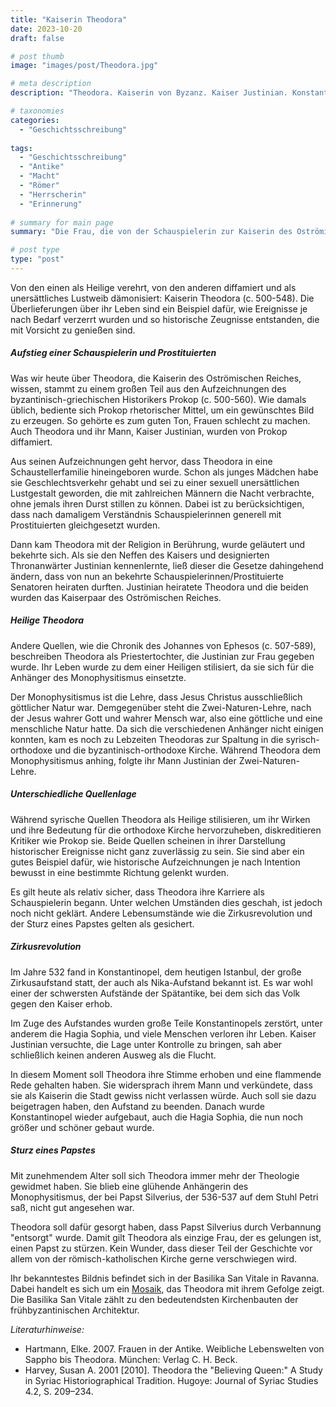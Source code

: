 ```yaml
---
title: "Kaiserin Theodora"
date: 2023-10-20
draft: false

# post thumb
image: "images/post/Theodora.jpg"

# meta description
description: "Theodora. Kaiserin von Byzanz. Kaiser Justinian. Konstantinopel. Hagia Sophia. Zirkusaufstand. Nika-Aufstand. Von der Schauspielerin zur Kaiserin. Prokop. Procopius. Johannes von Ephesos. Quellenlage. Auslegung von Quellen. Papststurz. Papst Silverius."

# taxonomies
categories:
  - "Geschichtsschreibung"
 
tags:
  - "Geschichtsschreibung"
  - "Antike"
  - "Macht"
  - "Römer"
  - "Herrscherin"
  - "Erinnerung"
  
# summary for main page
summary: "Die Frau, die von der Schauspielerin zur Kaiserin des Oströmischen Reiches aufstieg und einen Papst stürzte: Theodora (c. 500-548)."

# post type
type: "post"
---
```


Von den einen als Heilige verehrt, von den anderen diffamiert und als unersättliches Lustweib dämonisiert: Kaiserin Theodora (c. 500-548). Die Überlieferungen über ihr Leben sind ein Beispiel dafür, wie Ereignisse je nach Bedarf verzerrt wurden und so historische Zeugnisse entstanden, die mit Vorsicht zu genießen sind.

##### Aufstieg einer Schauspielerin und Prostituierten

Was wir heute über Theodora, die Kaiserin des Oströmischen Reiches, wissen, stammt zu einem großen Teil aus den Aufzeichnungen des byzantinisch-griechischen Historikers Prokop (c. 500-560). Wie damals üblich, bediente sich Prokop rhetorischer Mittel, um ein gewünschtes Bild zu erzeugen. So gehörte es zum guten Ton, Frauen schlecht zu machen. Auch Theodora und ihr Mann, Kaiser Justinian, wurden von Prokop diffamiert.

Aus seinen Aufzeichnungen geht hervor, dass Theodora in eine Schaustellerfamilie hineingeboren wurde. Schon als junges Mädchen habe sie Geschlechtsverkehr gehabt und sei zu einer sexuell unersättlichen Lustgestalt geworden, die mit zahlreichen Männern die Nacht verbrachte, ohne jemals ihren Durst stillen zu können. Dabei ist zu berücksichtigen, dass nach damaligem Verständnis Schauspielerinnen generell mit Prostituierten gleichgesetzt wurden.

Dann kam Theodora mit der Religion in Berührung, wurde geläutert und bekehrte sich. Als sie den Neffen des Kaisers und designierten Thronanwärter Justinian kennenlernte, ließ dieser die Gesetze dahingehend ändern, dass von nun an bekehrte Schauspielerinnen/Prostituierte Senatoren heiraten durften. Justinian heiratete Theodora und die beiden wurden das Kaiserpaar des Oströmischen Reiches.

##### Heilige Theodora

Andere Quellen, wie die Chronik des Johannes von Ephesos (c. 507-589), beschreiben Theodora als Priestertochter, die Justinian zur Frau gegeben wurde. Ihr Leben wurde zu dem einer Heiligen stilisiert, da sie sich für die Anhänger des Monophysitismus einsetzte.

Der Monophysitismus ist die Lehre, dass Jesus Christus ausschließlich göttlicher Natur war. Demgegenüber steht die Zwei-Naturen-Lehre, nach der Jesus wahrer Gott und wahrer Mensch war, also eine göttliche und eine menschliche Natur hatte. Da sich die verschiedenen Anhänger nicht einigen konnten, kam es noch zu Lebzeiten Theodoras zur Spaltung in die syrisch-orthodoxe und die byzantinisch-orthodoxe Kirche. Während Theodora dem Monophysitismus anhing, folgte ihr Mann Justinian der Zwei-Naturen-Lehre.

##### Unterschiedliche Quellenlage

Während syrische Quellen Theodora als Heilige stilisieren, um ihr Wirken und ihre Bedeutung für die orthodoxe Kirche hervorzuheben, diskreditieren Kritiker wie Prokop sie. Beide Quellen scheinen in ihrer Darstellung historischer Ereignisse nicht ganz zuverlässig zu sein. Sie sind aber ein gutes Beispiel dafür, wie historische Aufzeichnungen je nach Intention bewusst in eine bestimmte Richtung gelenkt wurden.

Es gilt heute als relativ sicher, dass Theodora ihre Karriere als Schauspielerin begann. Unter welchen Umständen dies geschah, ist jedoch noch nicht geklärt. Andere Lebensumstände wie die Zirkusrevolution und der Sturz eines Papstes gelten als gesichert.

##### Zirkusrevolution

Im Jahre 532 fand in Konstantinopel, dem heutigen Istanbul, der große Zirkusaufstand statt, der auch als Nika-Aufstand bekannt ist. Es war wohl einer der schwersten Aufstände der Spätantike, bei dem sich das Volk gegen den Kaiser erhob.

Im Zuge des Aufstandes wurden große Teile Konstantinopels zerstört, unter anderem die Hagia Sophia, und viele Menschen verloren ihr Leben. Kaiser Justinian versuchte, die Lage unter Kontrolle zu bringen, sah aber schließlich keinen anderen Ausweg als die Flucht. 

In diesem Moment soll Theodora ihre Stimme erhoben und eine flammende Rede gehalten haben. Sie widersprach ihrem Mann und verkündete, dass sie als Kaiserin die Stadt gewiss nicht verlassen würde. Auch soll sie dazu beigetragen haben, den Aufstand zu beenden. Danach wurde Konstantinopel wieder aufgebaut, auch die Hagia Sophia, die nun noch größer und schöner gebaut wurde.

##### Sturz eines Papstes

Mit zunehmendem Alter soll sich Theodora immer mehr der Theologie gewidmet haben. Sie blieb eine glühende Anhängerin des Monophysitismus, der bei Papst Silverius, der 536-537 auf dem Stuhl Petri saß, nicht gut angesehen war.

Theodora soll dafür gesorgt haben, dass Papst Silverius durch Verbannung "entsorgt" wurde. Damit gilt Theodora als einzige Frau, der es gelungen ist, einen Papst zu stürzen. Kein Wunder, dass dieser Teil der Geschichte vor allem von der römisch-katholischen Kirche gerne verschwiegen wird.

Ihr bekanntestes Bildnis befindet sich in der Basilika San Vitale in Ravanna. Dabei handelt es sich um ein [Mosaik](https://de.wikipedia.org/wiki/San_Vitale#/media/Datei:Ravenna_Basilica_of_San_Vitale_mosaic_Theodora.jpg), das Theodora mit ihrem Gefolge zeigt. Die Basilika San Vitale zählt zu den bedeutendsten Kirchenbauten der frühbyzantinischen Architektur.


*Literaturhinweise:*
- Hartmann, Elke. 2007. Frauen in der Antike. Weibliche Lebenswelten von Sappho bis Theodora. München: Verlag C. H. Beck.
- Harvey, Susan A. 2001 [2010]. Theodora the "Believing Queen:" A Study in Syriac Historiographical Tradition. Hugoye: Journal of Syriac Studies 4.2, S. 209–234.

